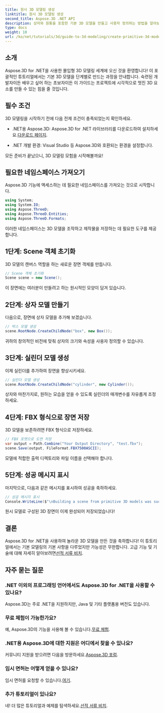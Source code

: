 ```yaml
---
title: 원시 3D 모델링 생성
linktitle: 원시 3D 모델링 생성
second_title: Aspose.3D .NET API
description: 상자와 원통을 포함한 기본 3D 모델을 만들고 사용자 정의하는 방법을 알아보고 이를 FBX 형식으로 손쉽게 저장하세요.
type: docs
weight: 10
url: /ko/net/tutorials/3d/guide-to-3d-modeling/create-primitive-3d-modeling/
---
```

## 소개

Aspose.3D for .NET을 사용한 몰입형 3D 모델링 세계에 오신 것을 환영합니다! 이 포괄적인 튜토리얼에서는 기본 3D 모델을 단계별로 만드는 과정을 안내합니다. 숙련된 개발자이든 배우고 싶어 하는 초보자이든 이 가이드는 프로젝트에 시각적으로 멋진 3D 요소를 만들 수 있는 힘을 줄 것입니다.

## 필수 조건

3D 모델링을 시작하기 전에 다음 전제 조건이 충족되었는지 확인하세요.

-  .NET용 Aspose.3D: Aspose.3D for .NET 라이브러리를 다운로드하여 설치하세요.[다운로드 페이지](https://releases.aspose.com/3d/net/).
  
- .NET 개발 환경: Visual Studio 등 Aspose.3D와 호환되는 환경을 설정합니다.

모든 준비가 끝났으니, 3D 모델링 모험을 시작해볼까요!

## 필요한 네임스페이스 가져오기

Aspose.3D 기능에 액세스하는 데 필요한 네임스페이스를 가져오는 것으로 시작합니다.

```csharp
using System;
using System.IO;
using Aspose.ThreeD;
using Aspose.ThreeD.Entities;
using Aspose.ThreeD.Formats;
```

이러한 네임스페이스는 3D 모델을 조작하고 제작물을 저장하는 데 필요한 도구를 제공합니다.

## 1단계: Scene 객체 초기화

3D 모델의 캔버스 역할을 하는 새로운 장면 객체를 만듭니다.

```csharp
// Scene 객체 초기화
Scene scene = new Scene();
```

이 장면에는 여러분이 만들려고 하는 원시적인 모양이 담겨 있습니다.

## 2단계: 상자 모델 만들기

다음으로, 장면에 상자 모델을 추가해 보겠습니다.

```csharp
// 박스 모델 생성
scene.RootNode.CreateChildNode("box", new Box());
```

귀하의 창의적인 비전에 맞춰 상자의 크기와 속성을 사용자 정의할 수 있습니다.

## 3단계: 실린더 모델 생성

이제 실린더를 추가하여 장면을 향상시키세요.

```csharp
// 실린더 모델 생성
scene.RootNode.CreateChildNode("cylinder", new Cylinder());
```

상자와 마찬가지로, 원하는 모습을 얻을 수 있도록 실린더의 매개변수를 자유롭게 조정하세요.

## 4단계: FBX 형식으로 장면 저장

3D 모델을 보존하려면 FBX 형식으로 저장하세요.

```csharp
// FBX 포맷으로 도면 저장
var output = Path.Combine("Your Output Directory", "test.fbx");
scene.Save(output, FileFormat.FBX7500ASCII);
```

모델에 적합한 출력 디렉토리와 파일 이름을 선택해야 합니다.

## 5단계: 성공 메시지 표시

마지막으로, 다음과 같은 메시지를 표시하여 성공을 축하하세요.

```csharp
// 성공 메시지 표시
Console.WriteLine($"\nBuilding a scene from primitive 3D models was successful.\nFile saved at {output}");
```

원시 모델로 구성된 3D 장면이 이제 완성되어 저장되었습니다!

## 결론

 Aspose.3D for .NET을 사용하여 놀라운 3D 모델을 만든 것을 축하합니다! 이 튜토리얼에서는 기본 모델링의 기본 사항을 다루었지만 가능성은 무한합니다. 고급 기능 및 기술에 대해 자세히 알아보려면[선적 서류 비치](https://reference.aspose.com/3d/net/).

## 자주 묻는 질문

### .NET 이외의 프로그래밍 언어에서도 Aspose.3D for .NET을 사용할 수 있나요?

Aspose.3D는 주로 .NET을 지원하지만, Java 및 기타 플랫폼용 버전도 있습니다.

### 무료 체험이 가능한가요?

 예, Aspose.3D의 기능을 사용해 볼 수 있습니다.[무료 체험](https://releases.aspose.com/).

### .NET용 Aspose.3D에 대한 지원은 어디에서 찾을 수 있나요?

커뮤니티 지원을 받으려면 다음을 방문하세요.[Aspose.3D 포럼](https://forum.aspose.com/c/3d/18).

### 임시 면허는 어떻게 얻을 수 있나요?

 임시 면허를 요청할 수 있습니다.[여기](https://purchase.conholdate.com/temporary-license/).

### 추가 튜토리얼이 있나요?

 네! 더 많은 튜토리얼과 예제를 탐색하세요.[선적 서류 비치](https://reference.aspose.com/3d/net/).